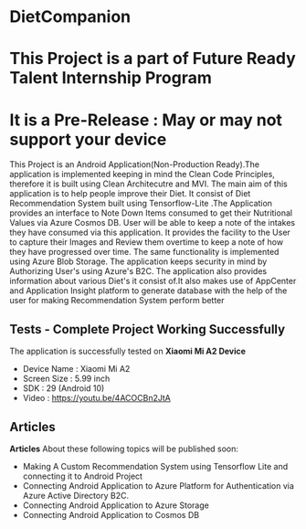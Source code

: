 # DietCompanion
# This Project is a part of Future Ready Talent Internship Program 
# It is a Pre-Release : May or may not support your device 

This Project is an Android Application(Non-Production Ready).The application is implemented keeping in mind the Clean Code Principles, therefore it is built using Clean Architecutre and MVI. The main aim of this application is to help people improve their Diet. It consist of Diet Recommendation System built using Tensorflow-Lite .The Application provides an interface to Note Down Items consumed to get their Nutritional Values via Azure Cosmos DB. User will be able to keep a note of the intakes they have consumed via this application. It provides the facility to the User to capture their Images and Review them overtime to keep a note of how they have progressed over time. The same functionality is implemented using Azure Blob Storage. The application keeps security in mind by Authorizing User's using Azure's B2C. The application also provides information about various Diet's it consist of.It also makes use of AppCenter and Application Insight platform to generate database with the help of the user for making Recommendation System perform better 

## Tests - Complete Project Working Successfully
The application is successfully tested on **Xiaomi Mi A2 Device**
* Device Name : Xiaomi Mi A2 
* Screen Size : 5.99 inch 
* SDK : 29 (Android 10)
* Video : https://youtu.be/4ACOCBn2JtA




## Articles
**Articles** About these following topics will be published soon:

* Making A Custom Recommendation System using Tensorflow Lite and connecting it to Android Project
* Connecting Android Application to Azure Platform for Authentication via Azure Active Directory B2C.
* Connecting Android Application to Azure Storage 
* Connecting Android Application to Cosmos DB
